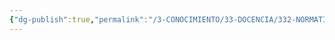 ```yaml
---
{"dg-publish":true,"permalink":"/3-CONOCIMIENTO/33-DOCENCIA/332-NORMATIVA/Formación Profesional Básica (FPB)/"}
---
```


